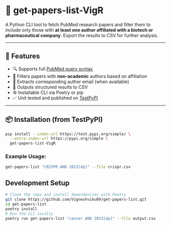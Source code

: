 # 📄 get-papers-list-VigR

A Python CLI tool to fetch PubMed research papers and filter them to include only those with **at least one author affiliated with a biotech or pharmaceutical company**. Export the results to CSV for further analysis.

---

## 🚀 Features

- 🔍 Supports full [PubMed query syntax](https://pubmed.ncbi.nlm.nih.gov/advanced/)
- 🏢 Filters papers with **non-academic** authors based on affiliation
- 📧 Extracts corresponding author email (when available)
- 📄 Outputs structured results to CSV
- ⚙️ Installable CLI via Poetry or pip
- ✅ Unit tested and published on [TestPyPI](https://test.pypi.org/project/get-papers-list-Vignesh_R/)

---

## 📦 Installation (from TestPyPI)

```bash
pip install --index-url https://test.pypi.org/simple/ \
  --extra-index-url https://pypi.org/simple \
  get-papers-list-VigR
```

### Example Usage:
```bash
get-papers-list "CRISPR AND 2023[dp]" --file crispr.csv
```

## Development Setup
```bash
# Clone the repo and install dependencies with Poetry
git clone https://github.com/Vigneshviku09/get-papers-list.git
cd get-papers-list
poetry install
# Run the CLI locally
poetry run get-papers-list "cancer AND 2022[dp]" --file output.csv
```